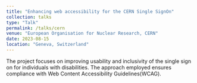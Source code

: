 ```yaml
---
title: "Enhancing web accessibility for the CERN Single SignOn"
collection: talks
type: "Talk"
permalink: /talks/cern
venue: "European Organisation for Nuclear Research, CERN"
date: 2023-08-15
location: "Geneva, Switzerland"
---
```


The project focuses on improving usability and inclusivity of the single sign on for individuals with disabilities. The approach employed ensures compliance with Web Content Accessibility Guidelines(WCAG).
